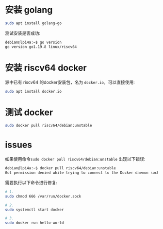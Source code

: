# 安装 golang

```bash
sudo apt install golang-go
```

测试安装是否成功:

```bash
debian@lpi4a:~$ go version
go version go1.19.8 linux/riscv64
```

# 安装 riscv64 docker
源中已有 riscv64 的docker安装包，名为 `docker.io`，可以直接使用:

```bash
sudo apt install docker.io
``` 

# 测试 docker

```bash
sudo docker pull riscv64/debian:unstable
```

# issues

如果使用命令`sudo docker pull riscv64/debian:unstable` 出现以下错误:

```bash
debian@lpi4a:~$ docker pull riscv64/debian:unstable
Got permission denied while trying to connect to the Docker daemon socket at unix:///var/run/docker.sock: Post "http://%2Fvar%2Frun%2Fdocker.sock/v1.24/images/create?fromImage=riscv64%2Fdebian&tag=unstable": dial unix /var/run/docker.sock: connect: permission denied

```
需要执行以下命令进行修复:

```bash
# 1. 
sudo chmod 666 /var/run/docker.sock

# 2.
sudo systemctl start docker

# 3.
sudo docker run hello-world
```

